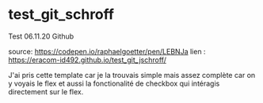 # test_git_schroff
Test 06.11.20 Github

source: https://codepen.io/raphaelgoetter/pen/LEBNJa
lien : https://eracom-id492.github.io/test_git_jschroff/

J'ai pris cette template car je la trouvais simple mais assez complète car on y voyais le flex et aussi la fonctionalité de checkbox qui intéragis directement sur le flex. 
